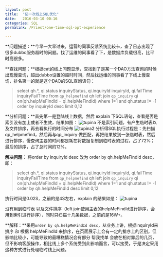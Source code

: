 ```yaml
---
layout: post
title:  "记一次线上SQL优化"
date:   2016-03-10 00:16
categories: SQL
permalink: /Priest/one-time-sql-opt-experience

---
```



**问题描述：**今早一大早过来，运营的同事反馈系统比较卡，查了日志出现了很多dubbo服务超时的问题。找了运维的同事看了下，是数据库负载很高，比平时高很多。

**查找问题：**根据cat的线上问题显示，查找到了是某一个DAO方法查询的时候出现慢查询，超出dubbo设置的超时时间，然后找运维的同事看了下线上慢查询，排名第一的就是这个DAO的SQL查询语句：

>select qh.*, qi.status inquiryStatus, qi.inquiryId inquiryId, qi.failTime inquiryFailTime from `qp_helpmefind` qh left join `qp_inquiry` qi on(qh.helpMeFindId = qi.helpMeFindId) where 1=1  and qh.status != -1 order by inquiryId desc limit 0,12

**分析问题：**首先第一是登陆线上数据，然后 explain 下SQL语句，查看是否是索引没有加上或者不生效，结果如图：
   ![tupina](http://7xrmyq.com1.z0.glb.clouddn.com/4.png)
   不是索引问题，有产生临时表以及文件排序，再去看执行的时间分布
    ![tupina2](http://7xrmyq.com1.z0.glb.clouddn.com/2.png)
    分析得SQL执行过程是：先扫描qp_helpmefind，然后再与qp_inquiry 做匹配，再把结果放到一张临时表，然后进行排序，慢查询主要的时间都是耗在将数据复制到临时表的过程，占了72%；最后的排序，占了总时间的12%。
    
**解决问题：** 将order by inquiryId desc 改为 order by qh.helpMeFindId desc，
即：

>select qh.*, qi.status inquiryStatus, qi.inquiryId inquiryId, qi.failTime inquiryFailTime from `qp_helpmefind` qh left join `qp_inquiry` qi on(qh.helpMeFindId = qi.helpMeFindId) where 1=1  and qh.status != -1 order by qh.helpMeFindId desc limit 0,12

执行时间是0.02S，之前的是4S左右，explain 的结果如是：
![tupina](http://7xrmyq.com1.z0.glb.clouddn.com/3.png)
 
 没有用到临时表 以及文件排序（left join使用主表的helpMeFindId进行排序，会用到索引进行排序），同时只扫描十几条数据，之前的是16W+。
 
 **解释：**采用`order by qh.helpMeFindId desc`，从业务上讲，根据inquiryId来排序 和 根据 helpMeFindId 来排序，在页面展示上会有一定的排序上的区别，但影响比较小，可能导致的最糟糕情况会有部分 帮我找单 会放在相对靠后的几页，但不影响客服操作，相比线上多个系统受到此影响而言，可以接受，于是决定采用这种方式进行处理临时线上问题。
  